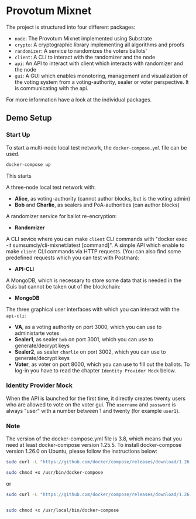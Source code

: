 # Provotum Mixnet

The project is structured into four different packages:

- `node`: The Provotum Mixnet implemented using Substrate
- `crypto`: A cryptographic library implementing all algorithms and proofs
- `randomizer`: A service to randomizes the voters ballots'
- `client`: A CLI to interact with the randomizer and the node
- `api`: An API to interact with client which interacts with randomizer and the node
- `gui`: A GUI which enables monotoring, management and visualization of the voting system from a voting-authority, sealer or voter perspective. It is communicating with the api. 

For more information have a look at the individual packages.

## Demo Setup

### Start Up

To start a multi-node local test network, the `docker-compose.yml` file can be used.

```bash
docker-compose up
```

This starts 

A three-node local test network with:
- **Alice**, as voting-authority (cannot author blocks, but is the voting admin)
- **Bob** and **Charlie**, as sealers and PoA-authorities (can author blocks)

A randomizer service for ballot re-encryption:
- **Randomizer**

A CLI sevice where you can make `client` CLI commands with "docker exec -it sumsumciy/cli-mixnet:latest [command]". A simple API which enable to make `client` CLI commands via HTTP requests. (You can also find some predefined requests which you can test with Postman):
- **API-CLI**

A MongoDB, which is necessary to store some data that is needed in the Guis but cannot be taken out of the blockchain:
- **MongoDB**

The three graphical user interfaces with which you can interact with the `api-cli`:
- **VA**, as a voting authority on port 3000, which you can use to administarte votes
- **Sealer1**, as sealer `bob` on port 3001, which you can use to generate/decrypt keys
- **Sealer2**, as sealer `charlie` on port 3002, which you can use to generate/decrypt keys
- **Voter**, as voter on port 8000, which you can use to fill out the ballots. To log-in you have to read the chapter `Identity Provider Mock` below.


### Identity Provider Mock

When the API is launched for the first time, it directly creates twenty users who are allowed to vote on the voter gui. The `username` and `password` is always "user" with a number between 1 and twenty (for example `user1`).

### Note
The version of the docker-compose.yml file is 3.8, which means that you need at least docker-compose version 1.25.5. To install docker-compose version 1.26.0 on Ubuntu, please follow the instructions below:

```bash
sudo curl -L "https://github.com/docker/compose/releases/download/1.26.0/docker-compose-$(uname -s)-$(uname -m)" -o /usr/bin/docker-compose

sudo chmod +x /usr/bin/docker-compose
```
or

```bash
sudo curl -L "https://github.com/docker/compose/releases/download/1.26.0/docker-compose-$(uname -s)-$(uname -m)" -o /usr/local/bin/docker-compose


sudo chmod +x /usr/local/bin/docker-compose
```

